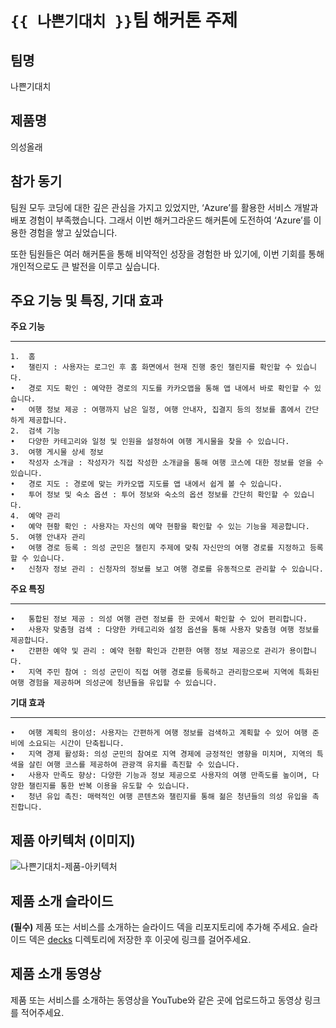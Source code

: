# `{{ 나쁜기대치 }}`팀 해커톤 주제

## 팀명

나쁜기대치

## 제품명

의성올래

## 참가 동기

팀원 모두 코딩에 대한 깊은 관심을 가지고 있었지만, ‘Azure’를 활용한 서비스 개발과 배포 경험이 부족했습니다. 
그래서 이번 해커그라운드 해커톤에 도전하여 ‘Azure’를 이용한 경험을 쌓고 싶었습니다.

또한 팀원들은 여러 해커톤을 통해 비약적인 성장을 경험한 바 있기에, 이번 기회를 통해 개인적으로도 큰 발전을 이루고 싶습니다.

## 주요 기능 및 특징, 기대 효과

**주요 기능**
<hr/>

	1.	홈
	•	챌린지 : 사용자는 로그인 후 홈 화면에서 현재 진행 중인 챌린지를 확인할 수 있습니다.
	•	경로 지도 확인 : 예약한 경로의 지도를 카카오맵을 통해 앱 내에서 바로 확인할 수 있습니다.
	•	여행 정보 제공 : 여행까지 남은 일정, 여행 안내자, 집결지 등의 정보를 홈에서 간단하게 제공합니다.
	2.	검색 기능
	•	다양한 카테고리와 일정 및 인원을 설정하여 여행 게시물을 찾을 수 있습니다.
	3.	여행 게시물 상세 정보
	•	작성자 소개글 : 작성자가 직접 작성한 소개글을 통해 여행 코스에 대한 정보를 얻을 수 있습니다.
	•	경로 지도 : 경로에 맞는 카카오맵 지도를 앱 내에서 쉽게 볼 수 있습니다.
	•	투어 정보 및 숙소 옵션 : 투어 정보와 숙소의 옵션 정보를 간단히 확인할 수 있습니다.
	4.	예약 관리
	•	예약 현황 확인 : 사용자는 자신의 예약 현황을 확인할 수 있는 기능을 제공합니다.
	5.	여행 안내자 관리
	•	여행 경로 등록 : 의성 군민은 챌린지 주제에 맞춰 자신만의 여행 경로를 지정하고 등록할 수 있습니다.
	•	신청자 정보 관리 : 신청자의 정보를 보고 여행 경로를 유동적으로 관리할 수 있습니다.

**주요 특징**
<hr/>

	•	통합된 정보 제공 : 의성 여행 관련 정보를 한 곳에서 확인할 수 있어 편리합니다.
	•	사용자 맞춤형 검색 : 다양한 카테고리와 설정 옵션을 통해 사용자 맞춤형 여행 정보를 제공합니다.
	•	간편한 예약 및 관리 : 예약 현황 확인과 간편한 여행 정보 제공으로 관리가 용이합니다.
	•	지역 주민 참여 : 의성 군민이 직접 여행 경로를 등록하고 관리함으로써 지역에 특화된 여행 경험을 제공하며 의성군에 청년들을 유입할 수 있습니다.

**기대 효과**
<hr/>

	•	여행 계획의 용이성: 사용자는 간편하게 여행 정보를 검색하고 계획할 수 있어 여행 준비에 소요되는 시간이 단축됩니다.
	•	지역 경제 활성화: 의성 군민의 참여로 지역 경제에 긍정적인 영향을 미치며, 지역의 특색을 살린 여행 코스를 제공하여 관광객 유치를 촉진할 수 있습니다.
	•	사용자 만족도 향상: 다양한 기능과 정보 제공으로 사용자의 여행 만족도를 높이며, 다양한 챌린지를 통한 반복 이용을 유도할 수 있습니다.
	•	청년 유입 촉진: 매력적인 여행 콘텐츠와 챌린지를 통해 젊은 청년들의 의성 유입을 촉진합니다.

## 제품 아키텍처 (이미지)
![나쁜기대치-제품-아키텍처 ](https://github.com/user-attachments/assets/ab4cce4d-cf6d-4ba6-bb5f-dd4fcb1ef0f8)

## 제품 소개 슬라이드

**(필수)** 제품 또는 서비스를 소개하는 슬라이드 덱을 리포지토리에 추가해 주세요. 슬라이드 덱은 [decks](./decks) 디렉토리에 저장한 후 이곳에 링크를 걸어주세요.

## 제품 소개 동영상

제품 또는 서비스를 소개하는 동영상을 YouTube와 같은 곳에 업로드하고 동영상 링크를 적어주세요.
